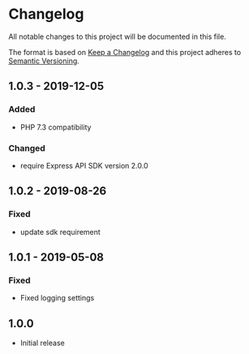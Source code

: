 # Changelog
All notable changes to this project will be documented in this file.

The format is based on [Keep a Changelog](http://keepachangelog.com/en/1.0.0/)
and this project adheres to [Semantic Versioning](http://semver.org/spec/v2.0.0.html).

## 1.0.3 - 2019-12-05

### Added

- PHP 7.3 compatibility

### Changed

- require Express API SDK version 2.0.0

## 1.0.2 - 2019-08-26

### Fixed

- update sdk requirement 

## 1.0.1 - 2019-05-08

### Fixed

- Fixed logging settings

## 1.0.0

- Initial release
